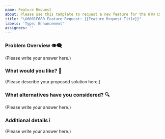 ```yaml
---
name: Feature Request
about: Please use this template to request a new feature for the UTM CSSC website
title: "\U0001F680 Feature Request: {{Feature Request Title}}"
labels: 'Type: Enhancement'
assignees: ''
---
```


### Problem Overview 👁️‍🗨️ 

<!-- A clear and concise description of what why you would like this feature. -->

(Please write your answer here.)

### What would you like? 🧰

<!-- A clear and concise description of what you'd like to see. -->

(Please describe your proposed solution here.)

### What alternatives have you considered? 🔍

<!--
  A description of other solutions you've tried or researched.
-->

(Please write your answer here.)

### Additional details ℹ️

<!--
  Is there anything else you can add about the proposal?
  You might want to link to related issues here, if you haven't already.
-->

(Please write your answer here.)

